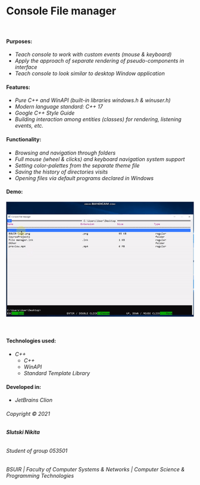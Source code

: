 # Console File manager

&nbsp;

#### Purposes:

* _Teach console to work with custom events (mouse & keyboard)_
* _Apply the approach of separate rendering of pseudo-components in interface_
* _Teach console to look similar to desktop Window application_

#### Features:

* _Pure C++ and WinAPI (built-in libraries windows.h & winuser.h)_
* _Modern language standard: C++ 17_  
* _Google C++ Style Guide_
* _Building interaction among entities (classes) for rendering, listening events, etc._

#### Functionality:

* _Browsing and navigation through folders_
* _Full mouse (wheel & clicks) and keyboard navigation system support_
* _Setting color-palettes from the separate theme file_
* _Saving the history of directories visits_
* _Opening files via default programs declared in Windows_

#### Demo:

![alt text](demo.gif "Demonstration")
&nbsp;  
&nbsp;

#### Technologies used:

* _C++_
    * _C++_
    * _WinAPI_
    * _Standard Template Library_

#### Developed in:

* _JetBrains Clion_

###### _Copyright © 2021_

###### **Slutski Nikita**

###### _Student of group 053501_

###### _BSUIR | Faculty of Computer Systems & Networks | Computer Science & Programming Technologies_
